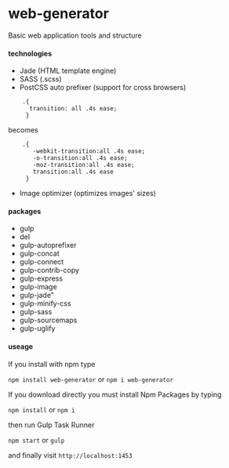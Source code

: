 # web-generator
Basic web application tools and structure

#### technologies
- Jade (HTML template engine)
- SASS (.scss)
- PostCSS auto prefixer (support for cross browsers)

````
    .{
      transition: all .4s ease;
     }
````
becomes
````     
    .{
       -webkit-transition:all .4s ease;
       -o-transition:all .4s ease;
       -moz-transition:all .4s ease;
       transition:all .4s ease
     }
````
- Image optimizer (optimizes images' sizes)



#### packages
- gulp
- del
- gulp-autoprefixer
- gulp-concat
- gulp-connect
- gulp-contrib-copy
- gulp-express
- gulp-image
- gulp-jade"
- gulp-minify-css
- gulp-sass
- gulp-sourcemaps
- gulp-uglify

#### useage

If you install with npm type

<a href='https://www.npmjs.com/package/web-generator' target="_blank"> </a>
`npm install web-generator` or `npm i web-generator`

If you download directly you must install Npm Packages by typing

`npm install` or `npm i`

then run Gulp Task Runner

`npm start` or `gulp`

and finally visit `http://localhost:1453`
